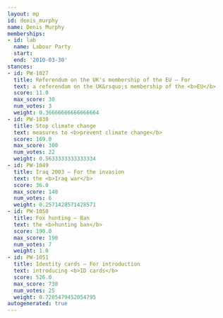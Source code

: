 ```yaml
---
layout: mp
id: denis_murphy
name: Denis Murphy
memberships:
- id: lab
  name: Labour Party
  start: 
  end: '2010-03-30'
stances:
- id: PW-1027
  title: Referendum on the UK's membership of the EU — For
  text: a referendum on the UK&rsquo;s membership of the <b>EU</b>
  score: 11.0
  max_score: 30
  num_votes: 3
  weight: 0.36666666666666664
- id: PW-1030
  title: Stop climate change
  text: measures to <b>prevent climate change</b>
  score: 169.0
  max_score: 300
  num_votes: 22
  weight: 0.5633333333333334
- id: PW-1049
  title: Iraq 2003 — For the invasion
  text: the <b>Iraq war</b>
  score: 36.0
  max_score: 140
  num_votes: 6
  weight: 0.2571428571428571
- id: PW-1050
  title: Fox hunting — Ban
  text: the <b>hunting ban</b>
  score: 190.0
  max_score: 190
  num_votes: 7
  weight: 1.0
- id: PW-1051
  title: Identity cards — For introduction
  text: introducing <b>ID cards</b>
  score: 526.0
  max_score: 730
  num_votes: 25
  weight: 0.7205479452054795
autogenerated: true
---
```

